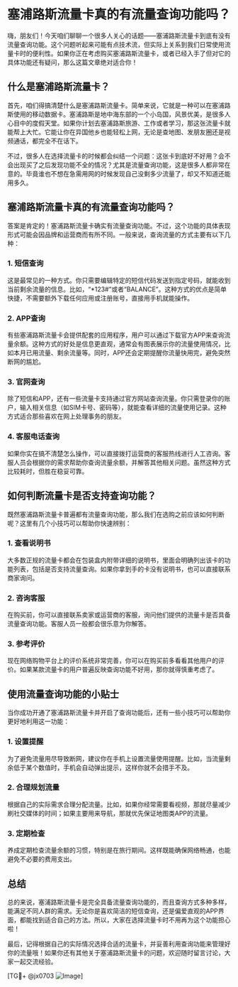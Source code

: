 # 塞浦路斯流量卡真的有流量查询功能吗？

嗨，朋友们！今天咱们聊聊一个很多人关心的话题——塞浦路斯流量卡到底有没有流量查询功能。这个问题听起来可能有点技术流，但实际上关系到我们日常使用流量卡时的便利性。如果你正在考虑购买塞浦路斯流量卡，或者已经入手了但对它的具体功能还有疑问，那么这篇文章绝对适合你！

## 什么是塞浦路斯流量卡？

首先，咱们得搞清楚什么是塞浦路斯流量卡。简单来说，它就是一种可以在塞浦路斯使用的移动数据卡。塞浦路斯是地中海东部的一个小岛国，风景优美，是很多人心目中的度假天堂。如果你计划去塞浦路斯旅游、工作或者学习，那这张流量卡就能帮上大忙。它能让你在异国他乡也能轻松上网，无论是查地图、发朋友圈还是视频通话，都完全不在话下。

不过，很多人在选择流量卡的时候都会纠结一个问题：这张卡到底好不好用？会不会出现买了之后发现功能不全的情况？尤其是流量查询功能，这是很多人都非常在意的。毕竟谁也不想在急需用网的时候发现自己没剩多少流量了，却又不知道还能用多久。

## 塞浦路斯流量卡真的有流量查询功能吗？

答案是肯定的！塞浦路斯流量卡确实有流量查询功能。不过，这个功能的具体表现形式可能会因品牌和运营商而有所不同。一般来说，查询流量的方式主要有以下几种：

### 1. **短信查询**
这是最常见的一种方式。你只需要编辑特定的短信代码发送到指定号码，就能收到当前剩余流量的信息。比如，“*123#”或者“BALANCE”。这种方式的优点是简单快捷，不需要额外下载任何应用或注册账号，直接用手机就能操作。

### 2. **APP查询**
有些塞浦路斯流量卡会提供配套的应用程序，用户可以通过下载官方APP来查询流量余额。这种方式的好处是信息更直观，通常会有图表展示你的流量使用情况，比如本月已用流量、剩余流量等。同时，APP还会定期提醒你流量快用完，避免突然断网的尴尬。

### 3. **官网查询**
除了短信和APP，还有一些流量卡支持通过官方网站查询流量。你只需登录你的账户，输入相关信息（如SIM卡号、密码等），就能查看详细的流量使用记录。这种方式适合那些喜欢在网上处理事务的朋友。

### 4. **客服电话查询**
如果你实在搞不清楚怎么操作，可以直接拨打运营商的客服热线进行人工咨询。客服人员会根据你的需求帮助你查询流量余额，并解答其他相关问题。虽然这种方式比较耗时，但胜在稳妥可靠。

## 如何判断流量卡是否支持查询功能？

既然塞浦路斯流量卡普遍都有流量查询功能，那么我们在选购之前应该如何判断呢？这里有几个小技巧可以帮助你快速辨别：

### 1. **查看说明书**
大多数正规的流量卡都会在包装盒内附带详细的说明书，里面会明确列出该卡的功能列表，包括是否支持流量查询。如果你拿到手的卡没有说明书，也可以直接联系商家询问。

### 2. **咨询客服**
在购买前，你可以直接联系卖家或运营商的客服，询问他们提供的流量卡是否具备流量查询功能。客服人员一般都会很乐意为你解答。

### 3. **参考评价**
现在网络购物平台上的评价系统非常完善，你可以在购买前多看看其他用户的评价。如果某款流量卡的用户普遍反映查询功能不好用，那你就得慎重考虑了。

## 使用流量查询功能的小贴士

当你成功开通了塞浦路斯流量卡并开启了查询功能后，还有一些小技巧可以帮助你更好地利用这一功能：

### 1. **设置提醒**
为了避免流量用尽导致断网，建议你在手机上设置流量使用提醒。比如，当流量剩余低于某个数值时，手机会自动弹出提示，这样你就不会措手不及。

### 2. **合理规划流量**
根据自己的实际需求合理分配流量。比如，如果你经常需要看视频，那就尽量减少刷社交媒体的时间；如果主要用来导航，那就优先保证地图类APP的流量。

### 3. **定期检查**
养成定期检查流量余额的习惯，特别是在旅行期间。这样既能确保网络畅通，也能避免不必要的费用支出。

## 总结

总的来说，塞浦路斯流量卡是完全具备流量查询功能的，而且查询方式多种多样，能满足不同人群的需求。无论你是喜欢简洁的短信查询，还是偏爱直观的APP界面，都能找到适合自己的方法。所以，大家在选择流量卡时不用再为这个功能担心啦！

最后，记得根据自己的实际情况选择合适的流量卡，并妥善利用查询功能来管理好你的流量哦！如果你还有其他关于塞浦路斯流量卡的问题，欢迎随时留言讨论，大家一起交流经验。

[TG💪+ @jx0703 ![Image](https://github.com/user-attachments/assets/dbca1d08-cadb-493c-b0ec-ad6f7a83f270)]